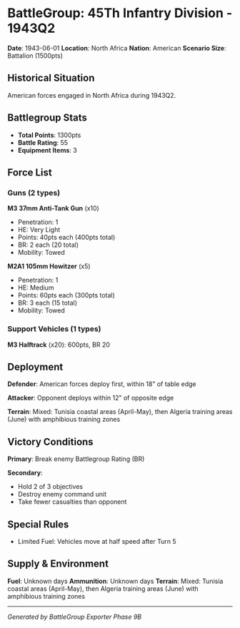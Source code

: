 # BattleGroup: 45Th Infantry Division - 1943Q2

**Date**: 1943-06-01
**Location**: North Africa
**Nation**: American
**Scenario Size**: Battalion (1500pts)

## Historical Situation

American forces engaged in North Africa during 1943Q2.

## Battlegroup Stats

- **Total Points**: 1300pts
- **Battle Rating**: 55
- **Equipment Items**: 3

## Force List

### Guns (2 types)

**M3 37mm Anti-Tank Gun** (x10)
- Penetration: 1
- HE: Very Light
- Points: 40pts each (400pts total)
- BR: 2 each (20 total)
- Mobility: Towed

**M2A1 105mm Howitzer** (x5)
- Penetration: 1
- HE: Medium
- Points: 60pts each (300pts total)
- BR: 3 each (15 total)
- Mobility: Towed

### Support Vehicles (1 types)

**M3 Halftrack** (x20): 600pts, BR 20

## Deployment

**Defender**: American forces deploy first, within 18" of table edge

**Attacker**: Opponent deploys within 12" of opposite edge

**Terrain**: Mixed: Tunisia coastal areas (April-May), then Algeria training areas (June) with amphibious training zones

## Victory Conditions

**Primary**: Break enemy Battlegroup Rating (BR)

**Secondary**:
- Hold 2 of 3 objectives
- Destroy enemy command unit
- Take fewer casualties than opponent

## Special Rules

- Limited Fuel: Vehicles move at half speed after Turn 5

## Supply & Environment

**Fuel**: Unknown days
**Ammunition**: Unknown days
**Terrain**: Mixed: Tunisia coastal areas (April-May), then Algeria training areas (June) with amphibious training zones

---

*Generated by BattleGroup Exporter Phase 9B*
